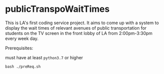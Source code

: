 # publicTranspoWaitTimes
This is LA's first coding service project. It aims to come up with a system to display the wait times of relevant avenues of public transportation for students on the TV screen in the front lobby of LA from 2:00pm-3:30pm every week day.

Prerequisites:

must have at least `python3.7` or higher
```
bash ./preReq.sh
```
